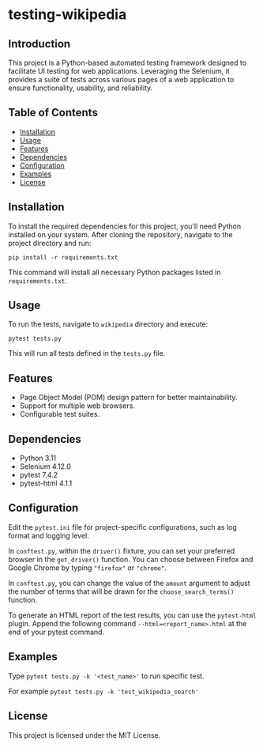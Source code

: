 # testing-wikipedia

## Introduction

This project is a Python-based automated testing framework designed to facilitate UI testing for web applications.
Leveraging the Selenium, it provides a suite of tests across various pages of a web application to ensure
functionality, usability, and reliability.

## Table of Contents

- [Installation](#installation)
- [Usage](#usage)
- [Features](#features)
- [Dependencies](#dependencies)
- [Configuration](#configuration)
- [Examples](#examples)
- [License](#license)

## Installation

To install the required dependencies for this project, you'll need Python installed on your system.
After cloning the repository, navigate to the project directory and run:

```pip install -r requirements.txt```


This command will install all necessary Python packages listed in `requirements.txt`.

## Usage

To run the tests, navigate to `wikipedia` directory and execute:

```pytest tests.py```


This will run all tests defined in the `tests.py` file.

## Features

- Page Object Model (POM) design pattern for better maintainability.
- Support for multiple web browsers.
- Configurable test suites.

## Dependencies

- Python 3.11
- Selenium 4.12.0
- pytest 7.4.2
- pytest-html 4.1.1

## Configuration

Edit the `pytest.ini` file for project-specific configurations, such as log format and logging level.

In `conftest.py`, within the `driver()` fixture, you can set your preferred browser in the `get_driver()` function.
You can choose between Firefox and Google Chrome by typing `"firefox"` or `"chrome"`.

In `conftest.py`, you can change the value of the `amount` argument to adjust the number of terms that will be drawn
for the `choose_search_terms()` function.

To generate an HTML report of the test results, you can use the `pytest-html` plugin.
Append the following command `--html=<report_name>.html` at the end of your pytest command.

## Examples

Type `pytest tests.py -k '<test_name>'` to run specific test.

For example `pytest tests.py -k 'test_wikipedia_search'`


## License

This project is licensed under the MIT License.
